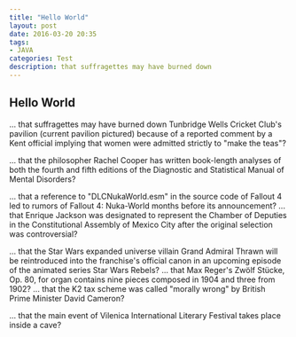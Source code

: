 ```yaml
---
title: "Hello World"
layout: post
date: 2016-03-20 20:35
tags:
- JAVA
categories: Test
description: that suffragettes may have burned down 
---
```


## Hello World

... that suffragettes may have burned down Tunbridge Wells Cricket Club's pavilion (current pavilion pictured) because of a reported comment by a Kent official implying that women were admitted strictly to "make the teas"?

... that the philosopher Rachel Cooper has written book-length analyses of both the fourth and fifth editions of the Diagnostic and Statistical Manual of Mental Disorders?

... that a reference to "DLCNukaWorld.esm" in the source code of Fallout 4 led to rumors of Fallout 4: Nuka-World months before its announcement?
... that Enrique Jackson was designated to represent the Chamber of Deputies in the Constitutional Assembly of Mexico City after the original selection was controversial?

... that the Star Wars expanded universe villain Grand Admiral Thrawn will be reintroduced into the franchise's official canon in an upcoming episode of the animated series Star Wars Rebels?
... that Max Reger's Zwölf Stücke, Op. 80, for organ contains nine pieces composed in 1904 and three from 1902?
... that the K2 tax scheme was called "morally wrong" by British Prime Minister David Cameron?

... that the main event of Vilenica International Literary Festival takes place inside a cave?